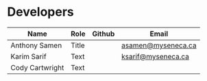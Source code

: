 # Developers
|     Name      |    Role       | Github |       Email        |
|---------------|---------------|--------|--------------------|       
| Anthony Samen | Title         |        | asamen@myseneca.ca |
| Karim Sarif   | Text          |        | ksarif@myseneca.ca |
|Cody Cartwright| Text          |        |                    |
